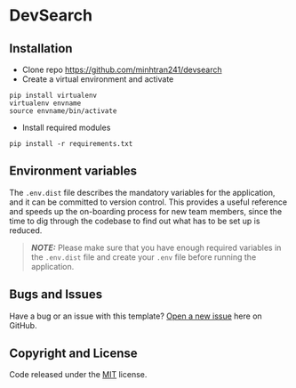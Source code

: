 # DevSearch

## Installation

* Clone repo <https://github.com/minhtran241/devsearch>
* Create a virtual environment and activate

```
pip install virtualenv
virtualenv envname
source envname/bin/activate
```

* Install required modules

```
pip install -r requirements.txt
```

## Environment variables

The `.env.dist` file describes the mandatory variables for the application, and it can be committed to version control. This provides a useful reference and speeds up the on-boarding process for new team members, since the time to dig through the codebase to find out what has to be set up is reduced. 

> **_NOTE:_** Please make sure that you have enough required variables in the `.env.dist` file and create your `.env` file before running the application.

## Bugs and Issues

Have a bug or an issue with this template? [Open a new issue](https://github.com/minhtran241/devsearch/issues) here on GitHub.

## Copyright and License

Code released under the [MIT](https://github.com/minhtran241/devsearch/blob/main/LICENSE) license.
